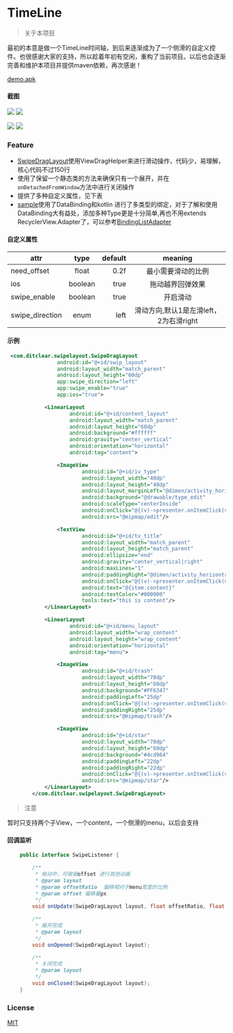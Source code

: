 # TimeLine
> 关于本项目

最初的本意是做一个TimeLine时间轴，到后来逐渐成为了一个侧滑的自定义控件。也很感谢大家的支持，所以趁着年初有空闲，重构了当前项目。以后也会逐渐完善和维护本项目并提供maven依赖，再次感谢！

[demo.apk](apk/timeline.apk)

#### 截图

![](screenshot/feature.gif)					![](screenshot/modify.gif)

![](screenshot/recyclerview.gif)					![](screenshot/listview.gif)





### Feature

- [SwipeDragLayout](https://github.com/vienan/TimeLine/blob/master/swipelayout/src/main/java/com/ditclear/swipelayout/SwipeDragLayout.java)使用ViewDragHelper来进行滑动操作，代码少，易理解，核心代码不过150行
- 使用了保留一个静态类的方法来确保只有一个展开，并在`onDetachedFromWindow`方法中进行关闭操作
- 提供了多种自定义属性，见下表
- [sample](https://github.com/ditclear/SwipeLayout/blob/8d5cfdce76249150b3c37c72cd0a600138fe00d8/app/src/main/java/vienan/app/expandableswipelistview/RecyclerActivity.java)使用了DataBinding和kotlin 进行了多类型的绑定，对于了解和使用DataBinding大有益处，添加多种Type更是十分简单,再也不用extends RecyclerView.Adapter了，可以参考[BindingListAdapter](https://github.com/ditclear/BindingListAdapter)


#### 自定义属性

| attr            |  type   | default |          meaning          |
| --------------- | :-----: | ------: | :-----------------------: |
| need_offset     |  float  |    0.2f |         最小需要滑动的比例         |
| ios             | boolean |    true |         拖动越界回弹效果          |
| swipe_enable    | boolean |    true |           开启滑动            |
| swipe_direction |  enum   |    left | 滑动方向,默认1是左滑left，2为右滑right |

#### 示例

```xml
 <com.ditclear.swipelayout.SwipeDragLayout
                android:id="@+id/swip_layout"
                android:layout_width="match_parent"
                android:layout_height="60dp"
                app:swipe_direction="left"
                app:swipe_enable="true"
                app:ios="true">

            <LinearLayout
                    android:id="@+id/content_layout"
                    android:layout_width="match_parent"
                    android:layout_height="60dp"
                    android:background="#ffffff"
                    android:gravity="center_vertical"
                    android:orientation="horizontal"
                    android:tag="content">

                <ImageView
                        android:id="@+id/iv_type"
                        android:layout_width="40dp"
                        android:layout_height="40dp"
                        android:layout_marginLeft="@dimen/activity_horizontal_margin"
                        android:background="@drawable/type_edit"
                        android:scaleType="centerInside"
                        android:onClick="@{(v)->presenter.onItemClick(v,item)}"
                        android:src="@mipmap/edit"/>

                <TextView
                        android:id="@+id/tv_title"
                        android:layout_width="match_parent"
                        android:layout_height="match_parent"
                        android:ellipsize="end"
                        android:gravity="center_vertical|right"
                        android:maxLines="1"
                        android:paddingRight="@dimen/activity_horizontal_margin"
                        android:onClick="@{(v)->presenter.onItemClick(v,item)}"
                        android:text="@{item.content}"
                        android:textColor="#000000"
                        tools:text="this is content"/>
            </LinearLayout>

            <LinearLayout
                    android:id="@+id/menu_layout"
                    android:layout_width="wrap_content"
                    android:layout_height="wrap_content"
                    android:orientation="horizontal"
                    android:tag="menu">

                <ImageView
                        android:id="@+id/trash"
                        android:layout_width="70dp"
                        android:layout_height="60dp"
                        android:background="#FF6347"
                        android:paddingLeft="25dp"
                        android:onClick="@{(v)->presenter.onItemClick(v,item)}"
                        android:paddingRight="25dp"
                        android:src="@mipmap/trash"/>

                <ImageView
                        android:id="@+id/star"
                        android:layout_width="70dp"
                        android:layout_height="60dp"
                        android:background="#4cd964"
                        android:paddingLeft="22dp"
                        android:paddingRight="22dp"
                        android:onClick="@{(v)->presenter.onItemClick(v,item)}"
                        android:src="@mipmap/star"/>
            </LinearLayout>
        </com.ditclear.swipelayout.SwipeDragLayout>
```

> 注意

暂时只支持两个子View，一个content，一个侧滑的menu，以后会支持

#### 回调监听

```java
    public interface SwipeListener {

        /**
         * 拖动中，可根据offset 进行其他动画
         * @param layout
         * @param offsetRatio  偏移相对于menu宽度的比例
         * @param offset 偏移量px
         */
        void onUpdate(SwipeDragLayout layout, float offsetRatio, float offset);

        /**
         * 展开完成
         * @param layout
         */
        void onOpened(SwipeDragLayout layout);

        /**
         * 关闭完成
         * @param layout
         */
        void onClosed(SwipeDragLayout layout);
    }
```

### License

[MIT](LICENSE.txt)

